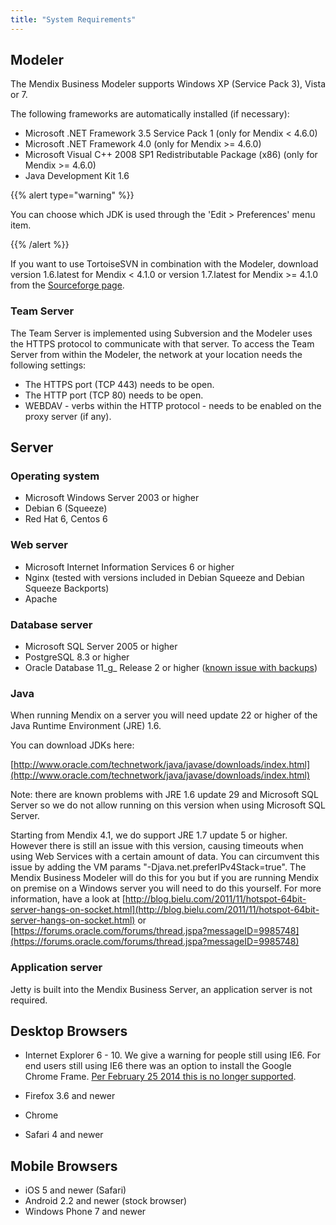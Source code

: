 ```yaml
---
title: "System Requirements"
---
```



## Modeler

The Mendix Business Modeler supports Windows XP (Service Pack 3), Vista or 7.

The following frameworks are automatically installed (if necessary):

*   Microsoft .NET Framework 3.5 Service Pack 1 (only for Mendix < 4.6.0)
*   Microsoft .NET Framework 4.0 (only for Mendix >= 4.6.0)
*   Microsoft Visual C++ 2008 SP1 Redistributable Package (x86) (only for Mendix >= 4.6.0)
*   Java Development Kit 1.6

{{% alert type="warning" %}}

You can choose which JDK is used through the 'Edit > Preferences' menu item.

{{% /alert %}}

If you want to use TortoiseSVN in combination with the Modeler, download version 1.6.latest for Mendix < 4.1.0 or version 1.7.latest for Mendix >= 4.1.0 from the [Sourceforge page](http://sourceforge.net/projects/tortoisesvn/files/?source=navbar).

### Team Server

The Team Server is implemented using Subversion and the Modeler uses the HTTPS protocol to communicate with that server. To access the Team Server from within the Modeler, the network at your location needs the following settings:

*   The HTTPS port (TCP 443) needs to be open.
*   The HTTP port (TCP 80) needs to be open.
*   WEBDAV - verbs within the HTTP protocol - needs to be enabled on the proxy server (if any).

## Server

### Operating system

*   Microsoft Windows Server 2003 or higher
*   Debian 6 (Squeeze)
*   Red Hat 6, Centos 6

### Web server

*   Microsoft Internet Information Services 6 or higher
*   Nginx (tested with versions included in Debian Squeeze and Debian Squeeze Backports)
*   Apache

### Database server

*   Microsoft SQL Server 2005 or higher
*   PostgreSQL 8.3 or higher
*   Oracle Database 11_g_ Release 2 or higher ([known issue with backups](oracle))

### Java

When running Mendix on a server you will need update 22 or higher of the Java Runtime Environment (JRE) 1.6.

You can download JDKs here:

[http://www.oracle.com/technetwork/java/javase/downloads/index.html](http://www.oracle.com/technetwork/java/javase/downloads/index.html)

Note: there are known problems with JRE 1.6 update 29 and Microsoft SQL Server so we do not allow running on this version when using Microsoft SQL Server.

Starting from Mendix 4.1, we do support JRE 1.7 update 5 or higher. However there is still an issue with this version, causing timeouts when using Web Services with a certain amount of data. You can circumvent this issue by adding the VM params "-Djava.net.preferIPv4Stack=true". The Mendix Business Modeler will do this for you but if you are running Mendix on premise on a Windows server you will need to do this yourself.
For more information, have a look at [http://blog.bielu.com/2011/11/hotspot-64bit-server-hangs-on-socket.html](http://blog.bielu.com/2011/11/hotspot-64bit-server-hangs-on-socket.html) or [https://forums.oracle.com/forums/thread.jspa?messageID=9985748](https://forums.oracle.com/forums/thread.jspa?messageID=9985748)

### Application server

Jetty is built into the Mendix Business Server, an application server is not required.

## Desktop Browsers

*   Internet Explorer 6 - 10. We give a warning for people still using IE6. For end users still using IE6 there was an option to install the Google Chrome Frame. [Per February 25 2014 this is no longer supported](https://www.chromium.org/developers/how-tos/chrome-frame-getting-started?csw=1).

*   Firefox 3.6 and newer

*   Chrome

*   Safari 4 and newer

## Mobile Browsers

*   iOS 5 and newer (Safari)
*   Android 2.2 and newer (stock browser)
*   Windows Phone 7 and newer
